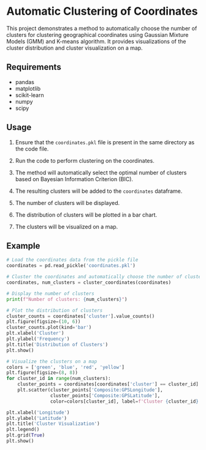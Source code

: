 # Automatic Clustering of Coordinates

This project demonstrates a method to automatically choose the number of clusters for clustering geographical coordinates using Gaussian Mixture Models (GMM) and K-means algorithm. It provides visualizations of the cluster distribution and cluster visualization on a map.

## Requirements

- pandas
- matplotlib
- scikit-learn
- numpy
- scipy

## Usage

1. Ensure that the `coordinates.pkl` file is present in the same directory as the code file.

2. Run the code to perform clustering on the coordinates.

3. The method will automatically select the optimal number of clusters based on Bayesian Information Criterion (BIC).

4. The resulting clusters will be added to the `coordinates` dataframe.

5. The number of clusters will be displayed.

6. The distribution of clusters will be plotted in a bar chart.

7. The clusters will be visualized on a map.

## Example

```python
# Load the coordinates data from the pickle file
coordinates = pd.read_pickle('coordinates.pkl')

# Cluster the coordinates and automatically choose the number of clusters
coordinates, num_clusters = cluster_coordinates(coordinates)

# Display the number of clusters
print(f"Number of clusters: {num_clusters}")

# Plot the distribution of clusters
cluster_counts = coordinates['cluster'].value_counts()
plt.figure(figsize=(10, 6))
cluster_counts.plot(kind='bar')
plt.xlabel('Cluster')
plt.ylabel('Frequency')
plt.title('Distribution of Clusters')
plt.show()

# Visualize the clusters on a map
colors = ['green', 'blue', 'red', 'yellow']
plt.figure(figsize=(8, 8))
for cluster_id in range(num_clusters):
    cluster_points = coordinates[coordinates['cluster'] == cluster_id]
    plt.scatter(cluster_points['Composite:GPSLongitude'], 
                cluster_points['Composite:GPSLatitude'],
                color=colors[cluster_id], label=f'Cluster {cluster_id}')

plt.xlabel('Longitude')
plt.ylabel('Latitude')
plt.title('Cluster Visualization')
plt.legend()
plt.grid(True)
plt.show()

